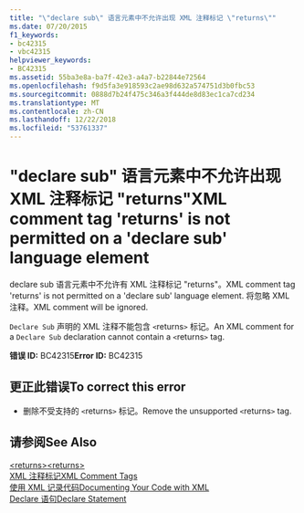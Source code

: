 ```yaml
---
title: "\"declare sub\" 语言元素中不允许出现 XML 注释标记 \"returns\""
ms.date: 07/20/2015
f1_keywords:
- bc42315
- vbc42315
helpviewer_keywords:
- BC42315
ms.assetid: 55ba3e8a-ba7f-42e3-a4a7-b22844e72564
ms.openlocfilehash: f9d5fa3e918593c2ae98d632a574751d3b0fbc53
ms.sourcegitcommit: 0888d7b24f475c346a3f444de8d83ec1ca7cd234
ms.translationtype: MT
ms.contentlocale: zh-CN
ms.lasthandoff: 12/22/2018
ms.locfileid: "53761337"
---
```

# <a name="xml-comment-tag-returns-is-not-permitted-on-a-declare-sub-language-element"></a><span data-ttu-id="5c6d7-102">"declare sub" 语言元素中不允许出现 XML 注释标记 "returns"</span><span class="sxs-lookup"><span data-stu-id="5c6d7-102">XML comment tag 'returns' is not permitted on a 'declare sub' language element</span></span>
<span data-ttu-id="5c6d7-103">declare sub 语言元素中不允许有 XML 注释标记 "returns"。</span><span class="sxs-lookup"><span data-stu-id="5c6d7-103">XML comment tag 'returns' is not permitted on a 'declare sub' language element.</span></span> <span data-ttu-id="5c6d7-104">将忽略 XML 注释。</span><span class="sxs-lookup"><span data-stu-id="5c6d7-104">XML comment will be ignored.</span></span>  
  
 <span data-ttu-id="5c6d7-105">`Declare Sub` 声明的 XML 注释不能包含 `<`returns`>` 标记。</span><span class="sxs-lookup"><span data-stu-id="5c6d7-105">An XML comment for a `Declare Sub` declaration cannot contain a `<`returns`>` tag.</span></span>  
  
 <span data-ttu-id="5c6d7-106">**错误 ID:** BC42315</span><span class="sxs-lookup"><span data-stu-id="5c6d7-106">**Error ID:** BC42315</span></span>  
  
## <a name="to-correct-this-error"></a><span data-ttu-id="5c6d7-107">更正此错误</span><span class="sxs-lookup"><span data-stu-id="5c6d7-107">To correct this error</span></span>  
  
-   <span data-ttu-id="5c6d7-108">删除不受支持的 `<`returns`>` 标记。</span><span class="sxs-lookup"><span data-stu-id="5c6d7-108">Remove the unsupported `<`returns`>` tag.</span></span>  
  
## <a name="see-also"></a><span data-ttu-id="5c6d7-109">请参阅</span><span class="sxs-lookup"><span data-stu-id="5c6d7-109">See Also</span></span>  
 [<span data-ttu-id="5c6d7-110">\<returns></span><span class="sxs-lookup"><span data-stu-id="5c6d7-110">\<returns></span></span>](../../visual-basic/language-reference/xmldoc/returns.md)  
 [<span data-ttu-id="5c6d7-111">XML 注释标记</span><span class="sxs-lookup"><span data-stu-id="5c6d7-111">XML Comment Tags</span></span>](../../visual-basic/language-reference/xmldoc/index.md)  
 [<span data-ttu-id="5c6d7-112">使用 XML 记录代码</span><span class="sxs-lookup"><span data-stu-id="5c6d7-112">Documenting Your Code with XML</span></span>](../../visual-basic/programming-guide/program-structure/documenting-your-code-with-xml.md)  
 [<span data-ttu-id="5c6d7-113">Declare 语句</span><span class="sxs-lookup"><span data-stu-id="5c6d7-113">Declare Statement</span></span>](../../visual-basic/language-reference/statements/declare-statement.md)
